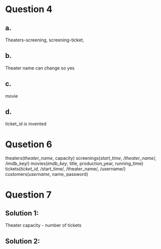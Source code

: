 # Question 4
## a. 
Theaters-screening, screening-ticket,
## b. 
Theater name can change so yes
## c. 
movie
## d. 
ticket_id is invented

# Qusetion 6
theaters(_theater_name_, capacity)
screenings(_start_time_, /_theater_name_/, /imdb_key/)
movies(_imdb_key_, title, production_year, running_time)
tickets(_ticket_id_, /start_time/, /theater_name/, /username/)
customers(_username_, name, password)

# Question 7
## Solution 1:
Theater capacity - number of tickets 
## Solution 2: 


